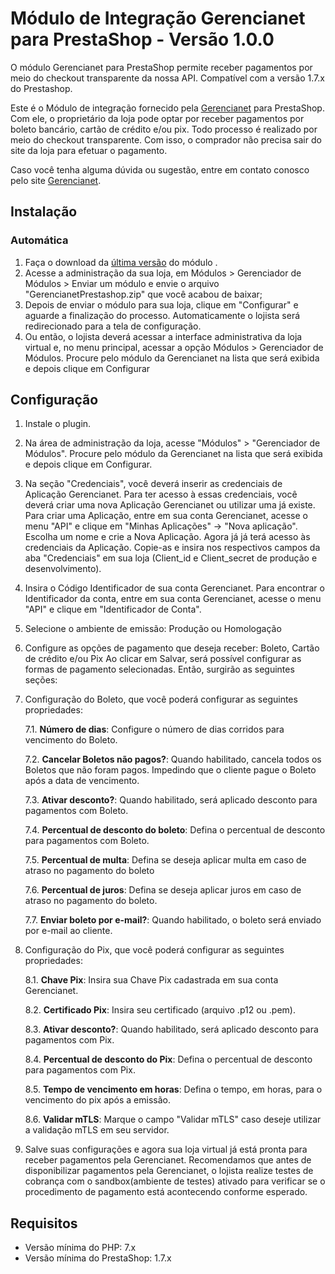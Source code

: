 # Módulo de Integração Gerencianet para PrestaShop - Versão 1.0.0 #


O módulo Gerencianet para PrestaShop permite receber pagamentos por meio do checkout transparente da nossa API. Compatível com a versão 1.7.x do Prestashop.

Este é o Módulo de integração fornecido pela [Gerencianet](https://gerencianet.com.br/) para PrestaShop. Com ele, o proprietário da loja pode optar por receber pagamentos por boleto bancário, cartão de crédito e/ou pix. Todo processo é realizado por meio do checkout transparente. Com isso, o comprador não precisa sair do site da loja para efetuar o pagamento.

Caso você tenha alguma dúvida ou sugestão, entre em contato conosco pelo site [Gerencianet](https://gerencianet.com.br/).

## Instalação

### Automática

1. Faça o download da [última versão](https://github.com/gerencianet/gn-api-prestashop/raw/master/auto/GerencianetPrestashop.zip) do módulo .
2.	Acesse a administração da sua loja, em Módulos > Gerenciador de Módulos > Enviar um módulo e envie o arquivo "GerencianetPrestashop.zip" que você acabou de baixar;
3.	Depois de enviar o módulo para sua loja, clique em "Configurar" e aguarde a finalização do processo. Automaticamente o lojista será redirecionado para a tela de configuração.
4.	Ou então, o lojista deverá acessar a interface administrativa da loja virtual e, no menu principal, acessar a opção Módulos > Gerenciador de Módulos. Procure pelo módulo da Gerencianet na lista que será exibida e depois clique em Configurar



## Configuração

1.	Instale o plugin.
2.	Na área de administração da loja, acesse "Módulos" > "Gerenciador de Módulos". Procure pelo módulo da Gerencianet na lista que será exibida e depois clique em Configurar.
3.	Na seção "Credenciais", você deverá inserir as credenciais de Aplicação Gerencianet. Para ter acesso à essas credenciais, você deverá criar uma nova Aplicação Gerencianet ou utilizar uma já existe. Para criar uma Aplicação, entre em sua conta Gerencianet, acesse o menu "API" e clique em "Minhas Aplicações" -> "Nova aplicação". Escolha um nome e crie a Nova Aplicação. Agora já já terá acesso às credenciais da Aplicação. Copie-as e insira nos respectivos campos da aba "Credenciais" em sua loja (Client_id e Client_secret de produção e desenvolvimento).
4.	Insira o Código Identificador de sua conta Gerencianet. Para encontrar o Identificador da conta, entre em sua conta Gerencianet, acesse o menu "API" e clique em "Identificador de Conta".
5.	Selecione o ambiente de emissão: Produção ou Homologação
6.	Configure as opções de pagamento que deseja receber: Boleto, Cartão de crédito e/ou Pix
Ao clicar em Salvar, será possível configurar as formas de pagamento selecionadas. Então, surgirão as seguintes seções:
7.	Configuração do Boleto, que você poderá configurar as seguintes propriedades:

    7.1.	**Número de dias**: Configure o número de dias corridos para vencimento do Boleto.

    7.2.	**Cancelar Boletos não pagos?**: Quando habilitado, cancela todos os Boletos que não foram pagos. Impedindo que o cliente pague o Boleto após a data de vencimento.

    7.3.	**Ativar desconto?**: Quando habilitado, será aplicado desconto para pagamentos com Boleto.

    7.4.	**Percentual de desconto do boleto**: Defina o percentual de desconto para pagamentos com Boleto.

    7.5.	**Percentual de multa**: Defina se deseja aplicar multa em caso de atraso no pagamento do boleto

    7.6.	**Percentual de juros**: Defina se deseja aplicar juros em caso de atraso no pagamento do boleto.

    7.7.	**Enviar boleto por e-mail?**: Quando habilitado, o boleto será enviado por e-mail ao cliente.
8.	Configuração do Pix, que você poderá configurar as seguintes propriedades:

    8.1.	**Chave Pix**: Insira sua Chave Pix cadastrada em sua conta Gerencianet. 

    8.2.	**Certificado Pix**: Insira seu certificado (arquivo .p12 ou .pem). 

    8.3.	**Ativar desconto?**: Quando habilitado, será aplicado desconto para pagamentos com Pix.

    8.4.	**Percentual de desconto do Pix**: Defina o percentual de desconto para pagamentos com Pix.

    8.5.	**Tempo de vencimento em horas**: Defina o tempo, em horas, para o vencimento do pix após a emissão.

    8.6.	**Validar mTLS**: Marque o campo "Validar mTLS" caso deseje utilizar a validação mTLS em seu servidor.

9.	Salve suas configurações e agora sua loja virtual já está pronta para receber pagamentos pela Gerencianet.
Recomendamos que antes de disponibilizar pagamentos pela Gerencianet, o lojista realize testes de cobrança com o sandbox(ambiente de testes) ativado para verificar se o procedimento de pagamento está acontecendo conforme esperado.



## Requisitos

* Versão mínima do PHP: 7.x
* Versão mínima do PrestaShop: 1.7.x
